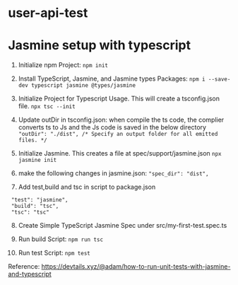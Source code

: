 # user-api-test


# Jasmine setup with typescript
1. Initialize npm Project: 
    ```npm init```
2. Install TypeScript, Jasmine, and Jasmine types Packages: 
    ```npm i --save-dev typescript jasmine @types/jasmine```
3. Initialize Project for Typescript Usage. This will create a tsconfig.json file. 
    ```npx tsc --init```
4. Update outDir in tsconfig.json: when compile the ts code, the complier converts ts to Js and the Js code is saved in the below directory
    ```"outDir": "./dist", /* Specify an output folder for all emitted files. */```
   
5. Initialize Jasmine. This creates a file at spec/support/jasmine.json
    ```npx jasmine init```
6. make the following changes in jasmine.json:
    ```"spec_dir": "dist",```
7.  Add test,build and tsc in script to package.json 
   ```
    "test": "jasmine",
    "build": "tsc",
    "tsc": "tsc"
   ```
8. Create Simple TypeScript Jasmine Spec under src/my-first-test.spec.ts

9. Run build Script: 
      ```npm run tsc```
10. Run test Script: 
     ```npm test```

Reference: https://devtails.xyz/@adam/how-to-run-unit-tests-with-jasmine-and-typescript
